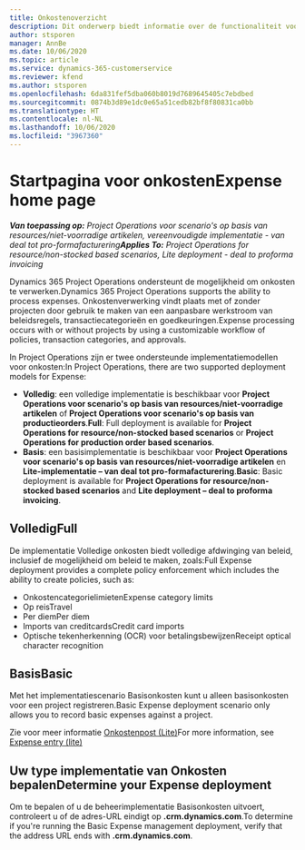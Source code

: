 ```yaml
---
title: Onkostenoverzicht
description: Dit onderwerp biedt informatie over de functionaliteit voor onkosten in Project Operations.
author: stsporen
manager: AnnBe
ms.date: 10/06/2020
ms.topic: article
ms.service: dynamics-365-customerservice
ms.reviewer: kfend
ms.author: stsporen
ms.openlocfilehash: 6da831fef5dba060b8019d7689645405c7ebdbed
ms.sourcegitcommit: 0874b3d89e1dc0e65a51cedb82bf8f80831ca0bb
ms.translationtype: HT
ms.contentlocale: nl-NL
ms.lasthandoff: 10/06/2020
ms.locfileid: "3967360"
---
```

# <a name="expense-home-page"></a><span data-ttu-id="61f3e-103">Startpagina voor onkosten</span><span class="sxs-lookup"><span data-stu-id="61f3e-103">Expense home page</span></span>

<span data-ttu-id="61f3e-104">_**Van toepassing op:** Project Operations voor scenario's op basis van resources/niet-voorradige artikelen, vereenvoudigde implementatie - van deal tot pro-formafacturering_</span><span class="sxs-lookup"><span data-stu-id="61f3e-104">_**Applies To:** Project Operations for resource/non-stocked based scenarios, Lite deployment - deal to proforma invoicing_</span></span>


<span data-ttu-id="61f3e-105">Dynamics 365 Project Operations ondersteunt de mogelijkheid om onkosten te verwerken.</span><span class="sxs-lookup"><span data-stu-id="61f3e-105">Dynamics 365 Project Operations supports the ability to process expenses.</span></span> <span data-ttu-id="61f3e-106">Onkostenverwerking vindt plaats met of zonder projecten door gebruik te maken van een aanpasbare werkstroom van beleidsregels, transactiecategorieën en goedkeuringen.</span><span class="sxs-lookup"><span data-stu-id="61f3e-106">Expense processing occurs with or without projects by using a customizable workflow of policies, transaction categories, and approvals.</span></span>

<span data-ttu-id="61f3e-107">In Project Operations zijn er twee ondersteunde implementatiemodellen voor onkosten:</span><span class="sxs-lookup"><span data-stu-id="61f3e-107">In Project Operations, there are two supported deployment models for Expense:</span></span> 

- <span data-ttu-id="61f3e-108">**Volledig**: een volledige implementatie is beschikbaar voor **Project Operations voor scenario's op basis van resources/niet-voorradige artikelen** of **Project Operations voor scenario's op basis van productieorders**.</span><span class="sxs-lookup"><span data-stu-id="61f3e-108">**Full**: Full deployment is available for **Project Operations for resource/non-stocked based scenarios** or **Project Operations for production order based scenarios**.</span></span>
- <span data-ttu-id="61f3e-109">**Basis**: een basisimplementatie is beschikbaar voor **Project Operations voor scenario's op basis van resources/niet-voorradige artikelen** en **Lite-implementatie – van deal tot pro-formafacturering**.</span><span class="sxs-lookup"><span data-stu-id="61f3e-109">**Basic**: Basic deployment is available for **Project Operations for resource/non-stocked based scenarios** and **Lite deployment – deal to proforma invoicing**.</span></span>

## <a name="full"></a><span data-ttu-id="61f3e-110">Volledig</span><span class="sxs-lookup"><span data-stu-id="61f3e-110">Full</span></span> 
<span data-ttu-id="61f3e-111">De implementatie Volledige onkosten biedt volledige afdwinging van beleid, inclusief de mogelijkheid om beleid te maken, zoals:</span><span class="sxs-lookup"><span data-stu-id="61f3e-111">Full Expense deployment provides a complete policy enforcement which includes the ability to create policies, such as:</span></span>

  - <span data-ttu-id="61f3e-112">Onkostencategorielimieten</span><span class="sxs-lookup"><span data-stu-id="61f3e-112">Expense category limits</span></span>
  - <span data-ttu-id="61f3e-113">Op reis</span><span class="sxs-lookup"><span data-stu-id="61f3e-113">Travel</span></span>
  - <span data-ttu-id="61f3e-114">Per diem</span><span class="sxs-lookup"><span data-stu-id="61f3e-114">Per diem</span></span>
  - <span data-ttu-id="61f3e-115">Imports van creditcards</span><span class="sxs-lookup"><span data-stu-id="61f3e-115">Credit card imports</span></span>
  - <span data-ttu-id="61f3e-116">Optische tekenherkenning (OCR) voor betalingsbewijzen</span><span class="sxs-lookup"><span data-stu-id="61f3e-116">Receipt optical character recognition</span></span>

## <a name="basic"></a><span data-ttu-id="61f3e-117">Basis</span><span class="sxs-lookup"><span data-stu-id="61f3e-117">Basic</span></span> 
<span data-ttu-id="61f3e-118">Met het implementatiescenario Basisonkosten kunt u alleen basisonkosten voor een project registreren.</span><span class="sxs-lookup"><span data-stu-id="61f3e-118">Basic Expense deployment scenario only allows you to record basic expenses against a project.</span></span> 

<span data-ttu-id="61f3e-119">Zie voor meer informatie [Onkostenpost (Lite)](basic-expense.md)</span><span class="sxs-lookup"><span data-stu-id="61f3e-119">For more information, see [Expense entry (lite)](basic-expense.md)</span></span>

## <a name="determine-your-expense-deployment"></a><span data-ttu-id="61f3e-120">Uw type implementatie van Onkosten bepalen</span><span class="sxs-lookup"><span data-stu-id="61f3e-120">Determine your Expense deployment</span></span>
<span data-ttu-id="61f3e-121">Om te bepalen of u de beheerimplementatie Basisonkosten uitvoert, controleert u of de adres-URL eindigt op **.crm.dynamics.com**.</span><span class="sxs-lookup"><span data-stu-id="61f3e-121">To determine if you're running the Basic Expense management deployment, verify that the address URL ends with **.crm.dynamics.com**.</span></span> 
